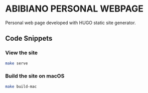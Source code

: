 # ABIBIANO PERSONAL WEBPAGE

Personal web page developed with HUGO static site generator.

## Code Snippets

### View the site

```sh
make serve

```

### Build the site on macOS

```sh
make build-mac

```
